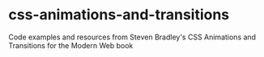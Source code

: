 # css-animations-and-transitions
Code examples and resources from Steven Bradley's CSS Animations and Transitions for the Modern Web book
